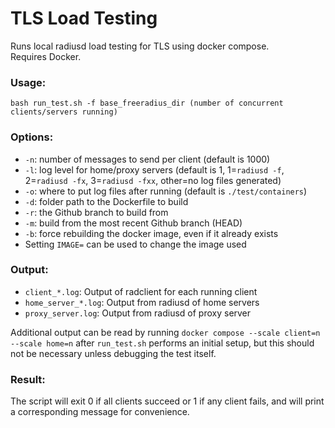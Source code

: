 # TLS Load Testing

Runs local radiusd load testing for TLS using docker compose.  
Requires Docker.  
### Usage:  
`bash run_test.sh -f base_freeradius_dir (number of concurrent clients/servers running)`  
### Options:  
- `-n`: number of messages to send per client (default is 1000)
- `-l`: log level for home/proxy servers (default is 1, 1=`radiusd -f`, 2=`radiusd -fx`, 3=`radiusd -fxx`, other=no log files generated)
- `-o`: where to put log files after running (default is `./test/containers`)
- `-d`: folder path to the Dockerfile to build
- `-r`: the Github branch to build from
- `-m`: build from the most recent Github branch (HEAD)
- `-b`: force rebuilding the docker image, even if it already exists
- Setting `IMAGE=` can be used to change the image used
 
### Output:  
- `client_*.log`: Output of radclient for each running client
- `home_server_*.log`: Output from radiusd of home servers
- `proxy_server.log`: Output from radiusd of proxy server

Additional output can be read by running `docker compose --scale client=n --scale home=n` after `run_test.sh` performs an initial setup, but this should not be necessary unless debugging the test itself.  

### Result:
The script will exit 0 if all clients succeed or 1 if any client fails, and will print a corresponding message for convenience.  
